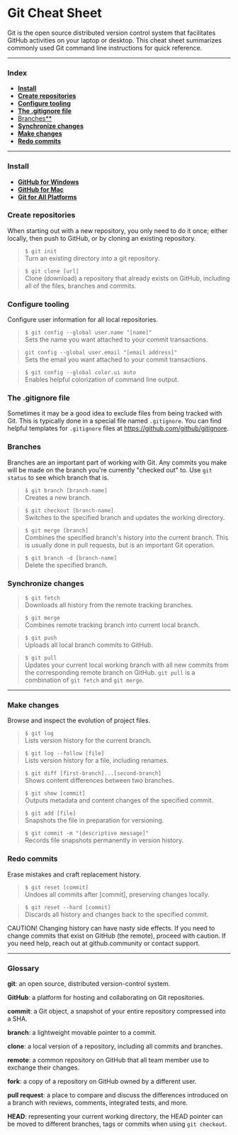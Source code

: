 # Git Cheat Sheet

Git is the open source distributed version control system that facilitates GitHub activities on your laptop or desktop. This cheat sheet summarizes commonly used Git command line instructions for quick reference.

---

<h3 name="index">Index</h3>

* [**Install**](#install)
* [**Create repositories**](#create-repositories)
* [**Configure tooling**](#configure-tooling)
* [**The .gitignore file**](#gitignore)
* [Branches**](#branches)
* [**Synchronize changes**](#synchronize-changes)
* [**Make changes**](#make-changes)
* [**Redo commits**](#redo-commits)

---

<h3 name="install">Install</h3>

* [**GitHub for Windows**](https://windows.github.com)<br>
* [**GitHub for Mac**](https://mac.github.com)<br>
* [**Git for All Platforms**](https://git-scm.com)

<h3 name="create-repositories">Create repositories</h3>

When starting out with a new repository, you only need to do it once; either locally, then push to GitHub, or by cloning an existing repository.

> `$ git init`<br>
> Turn an existing directory into a git repository.

> `$ git clone [url]`<br>
> Clone (download) a repository that already exists on GitHub, including all of the files, branches and commits.

<h3 name="configure-tooling">Configure tooling</h3>

Configure user information for all local repositories.

> `$ git config --global user.name "[name]"`<br>
> Sets the name you want attached to your commit transactions.

> `git config --global user.email "[email address]"`<br>
> Sets the email you want attached to your commit transactions.

> `$ git config --global color.ui auto`<br>
> Enables helpful colorization of command line output.

<h3 name="gitignore">The .gitignore file</h3>

Sometimes it may be a good idea to exclude files from being tracked with Git. This is typically done in a special file named `.gitignore`. You can find helpful templates for `.gitignore` files at https://github.com/github/gitignore.

<h3 name="branches">Branches</h3>

Branches are an important part of working with Git. Any commits you make will be made on the branch you're currently "checked out" to. Use `git status` to see which branch that is.

> `$ git branch [branch-name]`<br>
> Creates a new branch.

> `$ git checkout [branch-name]`<br>
> Switches to the specified branch and updates the working directory.

> `$ git merge [branch]`<br>
> Combines the specified branch's history into the current branch. This is usually done in pull requests, but is an important Git operation.

> `$ git branch -d [branch-name]`<br>
> Delete the specified branch.

<h3 name="synchronize-changes">Synchronize changes</h3>

> `$ git fetch`<br>
> Downloads all history from the remote tracking branches.

> `$ git merge`<br>
> Combines remote tracking branch into current local branch.

> `$ git push`<br>
>Uploads all local branch commits to GitHub.

> `$ git pull`<br>
> Updates your current local working branch with all new commits from the corresponding remote branch on GitHub. `git pull` is a combination of `git fetch` and `git merge`.

---

<h3 name="make-changes">Make changes</h3>

Browse and inspect the evolution of project files.

> `$ git log`<br>
> Lists version history for the current branch.

> `$ git log --follow [file]`<br>
> Lists version history for a file, including renames.

> `$ git diff [first-branch]...[second-branch]`<br>
> Shows content differences between two branches.

> `$ git show [commit]`<br>
> Outputs metadata and content changes of the specified commit.

> `$ git add [file]`<br>
> Snapshots the file in preparation for versioning.

> `$ git commit -m "[descriptive message]"`<br>
> Records file snapshots permanently in version history.

<h3 name="redo-commits">Redo commits</h3>

Erase mistakes and craft replacement history.

> `$ git reset [commit]`<br>
> Undoes all commits after [commit], preserving changes locally.

> `$ git reset --hard [commit]`<br>
> Discards all history and changes back to the specified commit.

CAUTION! Changing history can have nasty side effects. If you need to change commits that exist on GitHub (the remote), proceed with caution. If you need help, reach out at github.community or contact support.

---

<h3 name="glossary">Glossary</h3>

**git**: an open source, distributed version-control system.

**GitHub**: a platform for hosting and collaborating on Git repositories.

**commit**: a Git object, a snapshot of your entire repository compressed into a SHA.

**branch**: a lightweight movable pointer to a commit.

**clone**: a local version of a repository, including all commits and branches.

**remote**: a common repository on GitHub that all team member use to exchange their changes.

**fork**: a copy of a repository on GitHub owned by a different user.

**pull request**: a place to compare and discuss the differences introduced on a branch with reviews, comments, integrated tests, and more.

**HEAD**: representing your current working directory, the HEAD pointer can be moved to different branches, tags or commits when using `git checkout`.

